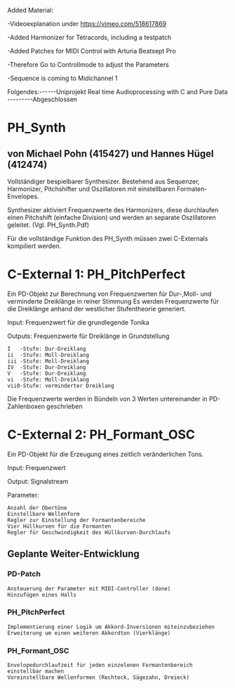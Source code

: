Added Material:

-Videoexplanation under https://vimeo.com/518617869

-Added Harmonizer for Tetracords, including a testpatch 

-Added Patches for MIDI Control with Arturia Beatsept Pro

  -Therefore Go to Controllmode to adjust the Parameters
  
  -Sequence is coming to Midichannel 1
  


Folgendes:------Uniprojekt Real time Audioprocessing with C and Pure Data ---------Abgeschlossen

# PH_Synth   
## von Michael Pohn (415427) und Hannes Hügel (412474)
Vollständiger bespielbarer Synthesizer. Bestehend aus Sequenzer, Harmonizer, Pitchshifter und Oszillatoren mit einstellbaren Formaten-Envelopes.

Synthesizer aktiviert Frequenzwerte des Harmonizers, diese durchlaufen einen Pitchshift (einfache Division) und werden an separate Oszillatoren geleitet.
(Vgl. PH_Synth.Pdf)

Für die vollständige Funktion des PH_Synth müssen zwei C-Externals kompiliert werden.

# C-External 1: PH_PitchPerfect
  Ein PD-Objekt zur Berechnung von Frequenzwerten für Dur-,Moll- und verminderte Dreiklänge in reiner Stimmung
  Es werden Frequenzwerte für die Dreiklänge anhand der westlicher Stufentheorie generiert.
  
  Input: Frequenzwert für die grundlegende Tonika
  
  Outputs: Frequenzwerte für Dreiklänge in Grundstellung
  
    I   -Stufe: Dur-Dreiklang
    ii  -Stufe: Moll-Dreiklang
    iii -Stufe: Moll-Dreiklang
    IV  -Stufe: Dur-Dreiklang
    V   -Stufe: Dur-Dreiklang
    vi  -Stufe: Moll-Dreiklang
    vii0-Stufe: verminderter Dreiklang
  
  Die Frequenzwerte werden in Bündeln von 3 Werten untereinander in PD-Zahlenboxen geschrieben
  
# C-External 2: PH_Formant_OSC

Ein PD-Objekt für die Erzeugung eines zeitlich veränderlichen Tons.

Input: Frequenzwert

Output: Signalstream

  Parameter:
  
    Anzahl der Obertöne 
    Einstellbare Wellenform
    Regler zur Einstellung der Formantenbereiche
    Vier Hüllkurven für die Formanten
    Regler für Geschwindigkeit des Hüllkurven-Durchlaufs
      
## Geplante Weiter-Entwicklung
### PD-Patch
    Ansteuerung der Parameter mit MIDI-Controller (done)
    Hinzufügen eines Halls
    
### PH_PitchPerfect
    Implementierung einer Logik um Akkord-Inversionen miteinzubeziehen
    Erweiterung um einen weiteren Akkordton (Vierklänge)
    
### PH_Formant_OSC
    Envelopedurchlaufzeit für jeden einzelenen Formantenbereich einstellbar machen
    Voreinstellbare Wellenformen (Rechteck, Sägezahn, Dreieck)
